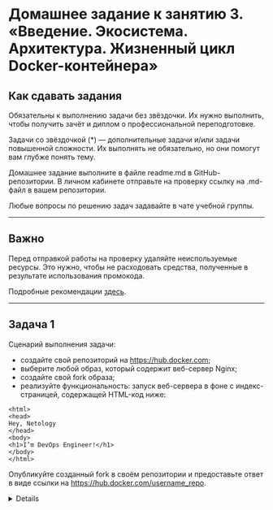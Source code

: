 
# Домашнее задание к занятию 3. «Введение. Экосистема. Архитектура. Жизненный цикл Docker-контейнера»

## Как сдавать задания

Обязательны к выполнению задачи без звёздочки. Их нужно выполнить, чтобы получить зачёт и диплом о профессиональной переподготовке.

Задачи со звёздочкой (*) — дополнительные задачи и/или задачи повышенной сложности. Их выполнять не обязательно, но они помогут вам глубже понять тему.

Домашнее задание выполните в файле readme.md в GitHub-репозитории. В личном кабинете отправьте на проверку ссылку на .md-файл в вашем репозитории.

Любые вопросы по решению задач задавайте в чате учебной группы.

---


## Важно

Перед отправкой работы на проверку удаляйте неиспользуемые ресурсы.
Это нужно, чтобы не расходовать средства, полученные в результате использования промокода.

Подробные рекомендации [здесь](https://github.com/netology-code/virt-homeworks/blob/virt-11/r/README.md).

---

## Задача 1

Сценарий выполнения задачи:

- создайте свой репозиторий на https://hub.docker.com;
- выберите любой образ, который содержит веб-сервер Nginx;
- создайте свой fork образа;
- реализуйте функциональность:
запуск веб-сервера в фоне с индекс-страницей, содержащей HTML-код ниже:
```
<html>
<head>
Hey, Netology
</head>
<body>
<h1>I’m DevOps Engineer!</h1>
</body>
</html>
```

Опубликуйте созданный fork в своём репозитории и предоставьте ответ в виде ссылки на https://hub.docker.com/username_repo.

<details>
 ```bash
 wolin@wolinubuntu:~/netology/ansible-netology/forN$ sudo docker build -t alexey/nginx-for-netology .
 [+] Building 0.1s (8/8) FINISHED                                                                                                              docker:default
  => [internal] load .dockerignore                                                                                                                       0.0s
  => => transferring context: 2B                                                                                                                         0.0s
  => [internal] load build definition from Dockerfile                                                                                                    0.0s
  => => transferring dockerfile: 107B                                                                                                                    0.0s
  => [internal] load metadata for docker.io/library/nginx:1.24.0                                                                                         0.0s
  => [1/3] FROM docker.io/library/nginx:1.24.0                                                                                                           0.0s
  => [internal] load build context                                                                                                                       0.0s
  => => transferring context: 31B                                                                                                                        0.0s
  => CACHED [2/3] WORKDIR /usr/share/nginx/html                                                                                                          0.0s
  => CACHED [3/3] COPY index.html .                                                                                                                      0.0s
  => exporting to image                                                                                                                                  0.0s
  => => exporting layers                                                                                                                                 0.0s
  => => writing image sha256:dcf6da382a0bb0dab6e71c094e0032f4d3b034a571038e8a5279f497dffee99b                                                            0.0s
  => => naming to docker.io/alexey/nginx-for-netology                                                                                                    0.0s
 wolin@wolinubuntu:~/netology/ansible-netology/forN$ sudo docker run -it -d -p 8080:80 alexey/nginx-for-netology

 be5580256463c22234a742abe1772bacc0aa31d78905b088d90a99e12474f7ae

 wolin@wolinubuntu:~/netology/ansible-netology/forN$ curl http://localhost:8080
 <html>
 <head>
 Hey, Netology
 </head>
 <body>
 <h1>I’m DevOps Engineer!</h1>
 </body>
 </html>
 ```
<details>

> https://hub.docker.com/layers/devopsalexey/nginx-for-netology/latest/images/sha256-f5e2e903b0ea91d134ecd3bd28c01a43ade553a8d002bb629c383221647ff7f3?tab=layers

## Задача 2

Посмотрите на сценарий ниже и ответьте на вопрос:
«Подходит ли в этом сценарии использование Docker-контейнеров или лучше подойдёт виртуальная машина, физическая машина? Может быть, возможны разные варианты?»

Детально опишите и обоснуйте свой выбор.

--

Сценарий:

- высоконагруженное монолитное Java веб-приложение;
- Nodejs веб-приложение;
- мобильное приложение c версиями для Android и iOS;
- шина данных на базе Apache Kafka;
- Elasticsearch-кластер для реализации логирования продуктивного веб-приложения — три ноды elasticsearch, два logstash и две ноды kibana;
- мониторинг-стек на базе Prometheus и Grafana;
- MongoDB как основное хранилище данных для Java-приложения;
- Gitlab-сервер для реализации CI/CD-процессов и приватный (закрытый) Docker Registry.

## Задача 3

- Запустите первый контейнер из образа ***centos*** c любым тегом в фоновом режиме, подключив папку ```/data``` из текущей рабочей директории на хостовой машине в ```/data``` контейнера.
- Запустите второй контейнер из образа ***debian*** в фоновом режиме, подключив папку ```/data``` из текущей рабочей директории на хостовой машине в ```/data``` контейнера.
- Подключитесь к первому контейнеру с помощью ```docker exec``` и создайте текстовый файл любого содержания в ```/data```.
- Добавьте ещё один файл в папку ```/data``` на хостовой машине.
- Подключитесь во второй контейнер и отобразите листинг и содержание файлов в ```/data``` контейнера.

## Задача 4 (*)

Воспроизведите практическую часть лекции самостоятельно.

Соберите Docker-образ с Ansible, загрузите на Docker Hub и пришлите ссылку вместе с остальными ответами к задачам.


---

### Как cдавать задание

Выполненное домашнее задание пришлите ссылкой на .md-файл в вашем репозитории.

---


